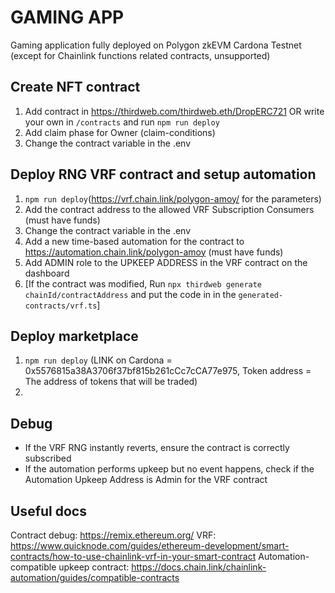 # GAMING APP
Gaming application fully deployed on Polygon zkEVM Cardona Testnet (except for Chainlink functions related contracts, unsupported)

## Create NFT contract
1. Add contract in https://thirdweb.com/thirdweb.eth/DropERC721 OR write your own in `/contracts` and run `npm run deploy`
2. Add claim phase for Owner (claim-conditions)
3. Change the contract variable in the .env
   
## Deploy RNG VRF contract and setup automation 
1. `npm run deploy`(https://vrf.chain.link/polygon-amoy/ for the parameters)
2. Add the contract address to the allowed VRF Subscription Consumers (must have funds)
3. Change the contract variable in the .env
4. Add a new time-based automation for the contract to https://automation.chain.link/polygon-amoy (must have funds)
5. Add ADMIN role to the UPKEEP ADDRESS in the VRF contract on the dashboard 
6. [If the contract was modified, Run `npx thirdweb generate chainId/contractAddress` and put the code in in the `generated-contracts/vrf.ts`]

## Deploy marketplace
1. `npm run deploy` (LINK on Cardona = 0x5576815a38A3706f37bf815b261cCc7cCA77e975, Token address = The address of tokens that will be traded)
2. 

## Debug
- If the VRF RNG instantly reverts, ensure the contract is correctly subscribed
- If the automation performs upkeep but no event happens, check if the Automation Upkeep Address is Admin for the VRF contract

## Useful docs
Contract debug: https://remix.ethereum.org/
VRF: https://www.quicknode.com/guides/ethereum-development/smart-contracts/how-to-use-chainlink-vrf-in-your-smart-contract
Automation-compatible upkeep contract: https://docs.chain.link/chainlink-automation/guides/compatible-contracts